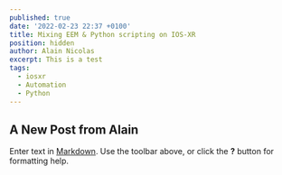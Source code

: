 ```yaml
---
published: true
date: '2022-02-23 22:37 +0100'
title: Mixing EEM & Python scripting on IOS-XR
position: hidden
author: Alain Nicolas
excerpt: This is a test
tags:
  - iosxr
  - Automation
  - Python
---
```

## A New Post from Alain

Enter text in [Markdown](http://daringfireball.net/projects/markdown/). Use the toolbar above, or click the **?** button for formatting help.
